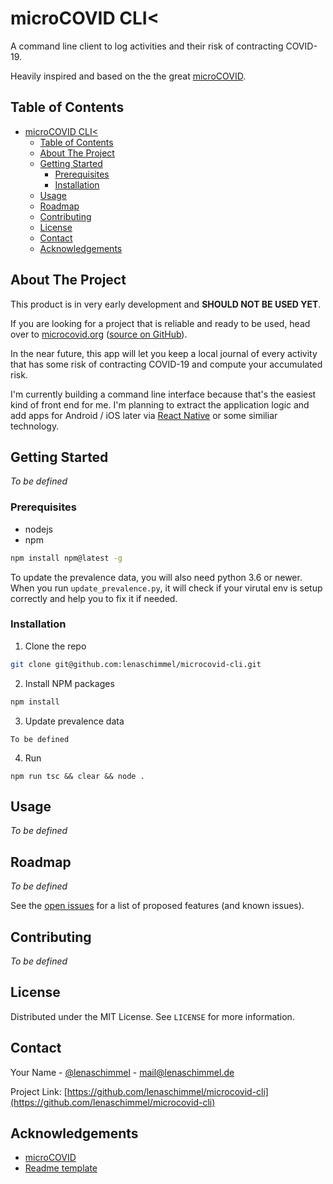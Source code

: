 <!-- PROJECT LOGO -->
# microCOVID CLI<
A command line client to log activities and their risk of contracting COVID-19.<br/>

Heavily inspired and based on the the great [microCOVID](https://github.com/microcovid/microcovid).


<!-- TABLE OF CONTENTS -->
## Table of Contents

- [microCOVID CLI<](#microcovid-cli)
  - [Table of Contents](#table-of-contents)
  - [About The Project](#about-the-project)
  - [Getting Started](#getting-started)
    - [Prerequisites](#prerequisites)
    - [Installation](#installation)
  - [Usage](#usage)
  - [Roadmap](#roadmap)
  - [Contributing](#contributing)
  - [License](#license)
  - [Contact](#contact)
  - [Acknowledgements](#acknowledgements)



<!-- ABOUT THE PROJECT -->
## About The Project

This product is in very early development and **SHOULD NOT BE USED YET**. 

If you are looking for a project that is reliable and ready to be used, head over to [microcovid.org](https://www.microcovid.org) ([source on GitHub](https://github.com/microcovid/microcovid)).

In the near future, this app will let you keep a local journal of every activity that has some risk of contracting COVID-19 and compute your accumulated risk.

I'm currently building a command line interface because that's the easiest kind of front end for me. I'm planning to extract the application logic and add apps for Android / iOS later via [React Native](https://reactnative.dev/) or some similiar technology.


<!-- GETTING STARTED -->
## Getting Started

_To be defined_

### Prerequisites

* nodejs
* npm
```sh
npm install npm@latest -g
```

To update the prevalence data, you will also need python 3.6 or newer. When you run `update_prevalence.py`, it will check if your virutal env is setup correctly and help you to fix it if needed.

### Installation

1. Clone the repo
```sh
git clone git@github.com:lenaschimmel/microcovid-cli.git
```
2. Install NPM packages
```sh
npm install
```
3. Update prevalence data
```JS
To be defined
```
4. Run
```JS
npm run tsc && clear && node .
```


<!-- USAGE EXAMPLES -->
## Usage

_To be defined_


<!-- ROADMAP -->
## Roadmap

_To be defined_

See the [open issues](https://github.com/lenaschimmel/microcovid-cli/issues) for a list of proposed features (and known issues).



<!-- CONTRIBUTING -->
## Contributing

_To be defined_


<!-- LICENSE -->
## License

Distributed under the MIT License. See `LICENSE` for more information.



<!-- CONTACT -->
## Contact

Your Name - [@lenaschimmel](https://twitter.com/lenaschimmel) - mail@lenaschimmel.de

Project Link: [https://github.com/lenaschimmel/microcovid-cli](https://github.com/lenaschimmel/microcovid-cli)



<!-- ACKNOWLEDGEMENTS -->
## Acknowledgements
* [microCOVID](https://github.com/microcovid/microcovid)
* [Readme template](https://github.com/othneildrew/Best-README-Template)
